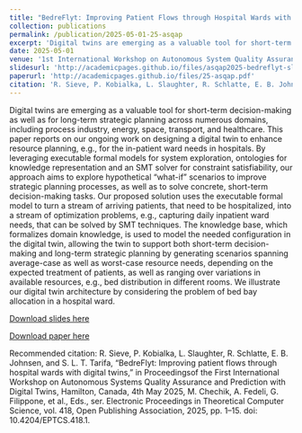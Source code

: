 ```yaml
---
title: "BedreFlyt: Improving Patient Flows through Hospital Wards with Digital Twins"
collection: publications
permalink: /publication/2025-05-01-25-asqap
excerpt: 'Digital twins are emerging as a valuable tool for short-term decision-making as well as for long-term strategic planning across numerous domains, including process industry, energy, space, transport, and healthcare. This paper reports on our ongoing work on designing a digital twin to enhance resource planning, e.g., for the in-patient ward needs in hospitals. By leveraging executable formal models for system exploration, ontologies for knowledge representation and an SMT solver for constraint satisfiability, our approach aims to explore hypothetical “what-if” scenarios to improve strategic planning processes, as well as to solve concrete, short-term decision-making tasks. Our proposed solution uses the executable formal model to turn a stream of arriving patients, that need to be hospitalized, into a stream of optimization problems, e.g., capturing daily inpatient ward needs, that can be solved by SMT techniques. The knowledge base, which formalizes domain knowledge, is used to model the needed configuration in the digital twin, allowing the twin to support both short-term decision-making and long-term strategic planning by generating scenarios spanning average-case as well as worst-case resource needs, depending on the expected treatment of patients, as well as ranging over variations in available resources, e.g., bed distribution in different rooms. We illustrate our digital twin architecture by considering the problem of bed bay allocation in a hospital ward.'
date: 2025-05-01
venue: '1st International Workshop on Autonomous System Quality Assurance and Prediction with Digital Twins (ASQAP 2025). EPTCS 2025.'
slidesurl: 'http://academicpages.github.io/files/asqap2025-bedreflyt-slides.pdf'
paperurl: 'http://academicpages.github.io/files/25-asqap.pdf'
citation: 'R. Sieve, P. Kobialka, L. Slaughter, R. Schlatte, E. B. Johnsen, and S. L. T. Tarifa, “BedreFlyt: Improving patient flows through hospital wards with digital twins,” in Proceedingsof the First International Workshop on Autonomous Systems Quality Assurance and Prediction with Digital Twins, Hamilton, Canada, 4th May 2025, M. Chechik, A. Fedeli, G. Filippone, et al., Eds., ser. Electronic Proceedings in Theoretical Computer Science, vol. 418, Open Publishing Association, 2025, pp. 1–15. doi: 10.4204/EPTCS.418.1.'
---
```

Digital twins are emerging as a valuable tool for short-term decision-making as well as for long-term strategic planning across numerous domains, including process industry, energy, space, transport, and healthcare. This paper reports on our ongoing work on designing a digital twin to enhance resource planning, e.g., for the in-patient ward needs in hospitals. By leveraging executable formal models for system exploration, ontologies for knowledge representation and an SMT solver for constraint satisfiability, our approach aims to explore hypothetical “what-if” scenarios to improve strategic planning processes, as well as to solve concrete, short-term decision-making tasks. Our proposed solution uses the executable formal model to turn a stream of arriving patients, that need to be hospitalized, into a stream of optimization problems, e.g., capturing daily inpatient ward needs, that can be solved by SMT techniques. The knowledge base, which formalizes domain knowledge, is used to model the needed configuration in the digital twin, allowing the twin to support both short-term decision-making and long-term strategic planning by generating scenarios spanning average-case as well as worst-case resource needs, depending on the expected treatment of patients, as well as ranging over variations in available resources, e.g., bed distribution in different rooms. We illustrate our digital twin architecture by considering the problem of bed bay allocation in a hospital ward.

[Download slides here](http://academicpages.github.io/files/asqap2025-bedreflyt-slides.pdf)

[Download paper here](http://academicpages.github.io/files/25-asqap.pdf)

Recommended citation: R. Sieve, P. Kobialka, L. Slaughter, R. Schlatte, E. B. Johnsen, and S. L. T. Tarifa, “BedreFlyt: Improving patient flows through hospital wards with digital twins,” in Proceedingsof the First International Workshop on Autonomous Systems Quality Assurance and Prediction with Digital Twins, Hamilton, Canada, 4th May 2025, M. Chechik, A. Fedeli, G. Filippone, et al., Eds., ser. Electronic Proceedings in Theoretical Computer Science, vol. 418, Open Publishing Association, 2025, pp. 1–15. doi: 10.4204/EPTCS.418.1.
